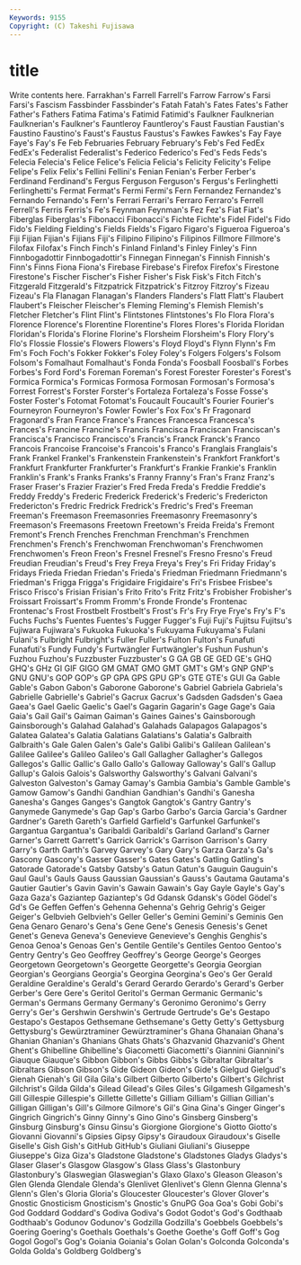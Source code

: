 ```yaml
---
Keywords: 9155 
Copyright: (C) Takeshi Fujisawa
---
```


# title

Write contents here.
Farrakhan's Farrell Farrell's Farrow Farrow's Farsi Farsi's Fascism
Fassbinder Fassbinder's Fatah Fatah's Fates Fates's Father Father's Fathers Fatima
Fatima's Fatimid Fatimid's Faulkner Faulknerian Faulknerian's Faulkner's Fauntleroy Fauntleroy's Faust
Faustian Faustian's Faustino Faustino's Faust's Faustus Faustus's Fawkes Fawkes's Fay
Faye Faye's Fay's Fe Feb Februaries February February's Feb's Fed
FedEx FedEx's Federalist Federalist's Federico Federico's Fed's Feds Feds's Felecia
Felecia's Felice Felice's Felicia Felicia's Felicity Felicity's Felipe Felipe's Felix
Felix's Fellini Fellini's Fenian Fenian's Ferber Ferber's Ferdinand Ferdinand's Fergus
Ferguson Ferguson's Fergus's Ferlinghetti Ferlinghetti's Fermat Fermat's Fermi Fermi's Fern
Fernandez Fernandez's Fernando Fernando's Fern's Ferrari Ferrari's Ferraro Ferraro's Ferrell
Ferrell's Ferris Ferris's Fe's Feynman Feynman's Fez Fez's Fiat Fiat's
Fiberglas Fiberglas's Fibonacci Fibonacci's Fichte Fichte's Fidel Fidel's Fido Fido's
Fielding Fielding's Fields Fields's Figaro Figaro's Figueroa Figueroa's Fiji Fijian
Fijian's Fijians Fiji's Filipino Filipino's Filipinos Fillmore Fillmore's Filofax Filofax's
Finch Finch's Finland Finland's Finley Finley's Finn Finnbogadottir Finnbogadottir's Finnegan
Finnegan's Finnish Finnish's Finn's Finns Fiona Fiona's Firebase Firebase's Firefox
Firefox's Firestone Firestone's Fischer Fischer's Fisher Fisher's Fisk Fisk's Fitch
Fitch's Fitzgerald Fitzgerald's Fitzpatrick Fitzpatrick's Fitzroy Fitzroy's Fizeau Fizeau's Fla
Flanagan Flanagan's Flanders Flanders's Flatt Flatt's Flaubert Flaubert's Fleischer Fleischer's
Fleming Fleming's Flemish Flemish's Fletcher Fletcher's Flint Flint's Flintstones Flintstones's
Flo Flora Flora's Florence Florence's Florentine Florentine's Flores Flores's Florida
Floridan Floridan's Florida's Florine Florine's Florsheim Florsheim's Flory Flory's Flo's
Flossie Flossie's Flowers Flowers's Floyd Floyd's Flynn Flynn's Fm Fm's
Foch Foch's Fokker Fokker's Foley Foley's Folgers Folgers's Folsom Folsom's
Fomalhaut Fomalhaut's Fonda Fonda's Foosball Foosball's Forbes Forbes's Ford Ford's
Foreman Foreman's Forest Forester Forester's Forest's Formica Formica's Formicas Formosa
Formosan Formosan's Formosa's Forrest Forrest's Forster Forster's Fortaleza Fortaleza's Fosse
Fosse's Foster Foster's Fotomat Fotomat's Foucault Foucault's Fourier Fourier's Fourneyron
Fourneyron's Fowler Fowler's Fox Fox's Fr Fragonard Fragonard's Fran France
France's Frances Francesca Francesca's Frances's Francine Francine's Francis Francisca Franciscan
Franciscan's Francisca's Francisco Francisco's Francis's Franck Franck's Franco Francois Francoise
Francoise's Francois's Franco's Franglais Franglais's Frank Frankel Frankel's Frankenstein Frankenstein's
Frankfort Frankfort's Frankfurt Frankfurter Frankfurter's Frankfurt's Frankie Frankie's Franklin Franklin's
Frank's Franks Franks's Franny Franny's Fran's Franz Franz's Fraser Fraser's
Frazier Frazier's Fred Freda Freda's Freddie Freddie's Freddy Freddy's Frederic
Frederick Frederick's Frederic's Fredericton Fredericton's Fredric Fredrick Fredrick's Fredric's Fred's
Freeman Freeman's Freemason Freemasonries Freemasonry Freemasonry's Freemason's Freemasons Freetown Freetown's
Freida Freida's Fremont Fremont's French Frenches Frenchman Frenchman's Frenchmen Frenchmen's
French's Frenchwoman Frenchwoman's Frenchwomen Frenchwomen's Freon Freon's Fresnel Fresnel's Fresno
Fresno's Freud Freudian Freudian's Freud's Frey Freya Freya's Frey's Fri
Friday Friday's Fridays Frieda Friedan Friedan's Frieda's Friedman Friedmann Friedmann's
Friedman's Frigga Frigga's Frigidaire Frigidaire's Fri's Frisbee Frisbee's Frisco Frisco's
Frisian Frisian's Frito Frito's Fritz Fritz's Frobisher Frobisher's Froissart Froissart's
Fromm Fromm's Fronde Fronde's Frontenac Frontenac's Frost Frostbelt Frostbelt's Frost's
Fr's Fry Frye Frye's Fry's F's Fuchs Fuchs's Fuentes Fuentes's
Fugger Fugger's Fuji Fuji's Fujitsu Fujitsu's Fujiwara Fujiwara's Fukuoka Fukuoka's
Fukuyama Fukuyama's Fulani Fulani's Fulbright Fulbright's Fuller Fuller's Fulton Fulton's
Funafuti Funafuti's Fundy Fundy's Furtwängler Furtwängler's Fushun Fushun's Fuzhou Fuzhou's
Fuzzbuster Fuzzbuster's G GA GB GE GED GE's GHQ GHQ's
GHz GI GIF GIGO GM GMAT GMO GMT GMT's GM's
GNP GNP's GNU GNU's GOP GOP's GP GPA GPS GPU
GP's GTE GTE's GUI Ga Gable Gable's Gabon Gabon's Gaborone
Gaborone's Gabriel Gabriela Gabriela's Gabrielle Gabrielle's Gabriel's Gacrux Gacrux's Gadsden
Gadsden's Gaea Gaea's Gael Gaelic Gaelic's Gael's Gagarin Gagarin's Gage
Gage's Gaia Gaia's Gail Gail's Gaiman Gaiman's Gaines Gaines's Gainsborough
Gainsborough's Galahad Galahad's Galahads Galapagos Galapagos's Galatea Galatea's Galatia Galatians
Galatians's Galatia's Galbraith Galbraith's Gale Galen Galen's Gale's Galibi Galibi's
Galilean Galilean's Galilee Galilee's Galileo Galileo's Gall Gallagher Gallagher's Gallegos
Gallegos's Gallic Gallic's Gallo Gallo's Galloway Galloway's Gall's Gallup Gallup's
Galois Galois's Galsworthy Galsworthy's Galvani Galvani's Galveston Galveston's Gamay Gamay's
Gambia Gambia's Gamble Gamble's Gamow Gamow's Gandhi Gandhian Gandhian's Gandhi's
Ganesha Ganesha's Ganges Ganges's Gangtok Gangtok's Gantry Gantry's Ganymede Ganymede's
Gap Gap's Garbo Garbo's Garcia Garcia's Gardner Gardner's Gareth Gareth's
Garfield Garfield's Garfunkel Garfunkel's Gargantua Gargantua's Garibaldi Garibaldi's Garland Garland's
Garner Garner's Garrett Garrett's Garrick Garrick's Garrison Garrison's Garry Garry's
Garth Garth's Garvey Garvey's Gary Gary's Garza Garza's Ga's Gascony
Gascony's Gasser Gasser's Gates Gates's Gatling Gatling's Gatorade Gatorade's Gatsby
Gatsby's Gatun Gatun's Gauguin Gauguin's Gaul Gaul's Gauls Gauss Gaussian
Gaussian's Gauss's Gautama Gautama's Gautier Gautier's Gavin Gavin's Gawain Gawain's
Gay Gayle Gayle's Gay's Gaza Gaza's Gaziantep Gaziantep's Gd Gdansk
Gdansk's Gödel Gödel's Gd's Ge Geffen Geffen's Gehenna Gehenna's Gehrig
Gehrig's Geiger Geiger's Gelbvieh Gelbvieh's Geller Geller's Gemini Gemini's Geminis
Gen Gena Genaro Genaro's Gena's Gene Gene's Genesis Genesis's Genet
Genet's Geneva Geneva's Genevieve Genevieve's Genghis Genghis's Genoa Genoa's Genoas
Gen's Gentile Gentile's Gentiles Gentoo Gentoo's Gentry Gentry's Geo Geoffrey
Geoffrey's George George's Georges Georgetown Georgetown's Georgette Georgette's Georgia Georgian
Georgian's Georgians Georgia's Georgina Georgina's Geo's Ger Gerald Geraldine Geraldine's
Gerald's Gerard Gerardo Gerardo's Gerard's Gerber Gerber's Gere Gere's Geritol
Geritol's German Germanic Germanic's German's Germans Germany Germany's Geronimo Geronimo's
Gerry Gerry's Ger's Gershwin Gershwin's Gertrude Gertrude's Ge's Gestapo Gestapo's
Gestapos Gethsemane Gethsemane's Getty Getty's Gettysburg Gettysburg's Gewürztraminer Gewürztraminer's Ghana
Ghanaian Ghana's Ghanian Ghanian's Ghanians Ghats Ghats's Ghazvanid Ghazvanid's Ghent
Ghent's Ghibelline Ghibelline's Giacometti Giacometti's Giannini Giannini's Giauque Giauque's Gibbon
Gibbon's Gibbs Gibbs's Gibraltar Gibraltar's Gibraltars Gibson Gibson's Gide Gideon
Gideon's Gide's Gielgud Gielgud's Gienah Gienah's Gil Gila Gila's Gilbert
Gilberto Gilberto's Gilbert's Gilchrist Gilchrist's Gilda Gilda's Gilead Gilead's Giles
Giles's Gilgamesh Gilgamesh's Gill Gillespie Gillespie's Gillette Gillette's Gilliam Gilliam's
Gillian Gillian's Gilligan Gilligan's Gill's Gilmore Gilmore's Gil's Gina Gina's
Ginger Ginger's Gingrich Gingrich's Ginny Ginny's Gino Gino's Ginsberg Ginsberg's
Ginsburg Ginsburg's Ginsu Ginsu's Giorgione Giorgione's Giotto Giotto's Giovanni Giovanni's
Gipsies Gipsy Gipsy's Giraudoux Giraudoux's Giselle Giselle's Gish Gish's GitHub
GitHub's Giuliani Giuliani's Giuseppe Giuseppe's Giza Giza's Gladstone Gladstone's Gladstones
Gladys Gladys's Glaser Glaser's Glasgow Glasgow's Glass Glass's Glastonbury Glastonbury's
Glaswegian Glaswegian's Glaxo Glaxo's Gleason Gleason's Glen Glenda Glendale Glenda's
Glenlivet Glenlivet's Glenn Glenna Glenna's Glenn's Glen's Gloria Gloria's Gloucester
Gloucester's Glover Glover's Gnostic Gnosticism Gnosticism's Gnostic's GnuPG Goa Goa's
Gobi Gobi's God Goddard Goddard's Godiva Godiva's Godot Godot's God's
Godthaab Godthaab's Godunov Godunov's Godzilla Godzilla's Goebbels Goebbels's Goering Goering's
Goethals Goethals's Goethe Goethe's Goff Goff's Gog Gogol Gogol's Gog's
Goiania Goiania's Golan Golan's Golconda Golconda's Golda Golda's Goldberg Goldberg's
